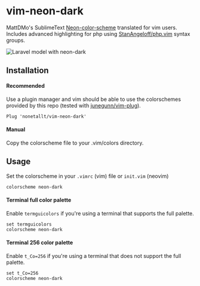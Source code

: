 # vim-neon-dark
MattDMo's SublimeText [Neon-color-scheme](https://github.com/MattDMo/Neon-color-scheme) translated for vim users. Includes advanced highlighting for php using [StanAngeloff/php.vim](https://github.com/StanAngeloff/php.vim) syntax groups.

![Laravel model with neon-dark](http://i.imgur.com/yC5CPQR.png)

## Installation

#### Recommended

Use a plugin manager and vim should be able to use the colorschemes provided by
this repo (tested with [junegunn/vim-plug](https://github.com/junegunn/vim-plug)).

```vim
Plug 'nonetallt/vim-neon-dark'
```

#### Manual

Copy the colorscheme file to your .vim/colors directory.

## Usage

Set the colorscheme in your `.vimrc` (vim) file or `init.vim` (neovim)

```vim
colorscheme neon-dark
```

#### Terminal full color palette

Enable `termguicolors` if you're using a terminal that supports the full palette.

```vim
set termguicolors
colorscheme neon-dark
```

#### Terminal 256 color palette

Enable `t_Co=256` if you're using a terminal that does not support the full palette.

```vim
set t_Co=256
colorscheme neon-dark
```
